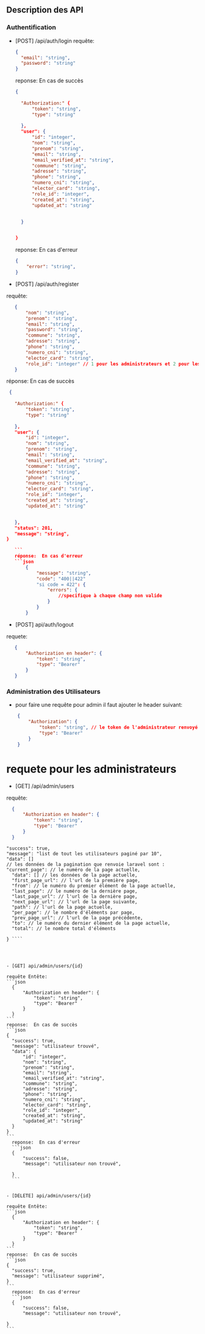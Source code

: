 ## Description des API


### Authentification
- [POST] /api/auth/login
  requête:
  ```json
  {
    "email": "string",
    "password": "string"
  }
  ```

  reponse:  En cas de succès
  ```json
  { 
    
    "Authorization:" {
        "token": "string",
        "type": "string"
        
    },
    "user": {
        "id": "integer",
        "nom": "string",
        "prenom": "string",
        "email": "string",
        "email_verified_at": "string",
        "commune": "string",
        "adresse": "string",
        "phone": "string",
        "numero_cni": "string",
        "elector_card": "string",
        "role_id": "integer",
        "created_at": "string",
        "updated_at": "string"


    }


  }
  ```
    reponse:  En cas d'erreur
    ```json
    {
        "error": "string",
    }
    ```
- [POST] /api/auth/register

 requête: 
 ```json
    {
        "nom": "string",
        "prenom": "string",
        "email": "string",
        "password": "string",
        "commune": "string",
        "adresse": "string",
        "phone": "string",
        "numero_cni": "string",
        "elector_card": "string",
        "role_id": "integer" // 1 pour les administrateurs et 2 pour les candidats et 3 pour les électeurs ou utilisateurs lambda
    }
 ```
 réponse:  En cas de succès
 ```json
  { 
    
    "Authorization:" {
        "token": "string",
        "type": "string"
        
    },
    "user": {
        "id": "integer",
        "nom": "string",
        "prenom": "string",
        "email": "string",
        "email_verified_at": "string",
        "commune": "string",
        "adresse": "string",
        "phone": "string",
        "numero_cni": "string",
        "elector_card": "string",
        "role_id": "integer",
        "created_at": "string",
        "updated_at": "string"


    }, 
    "status": 201,
    "message": "string",
}

    ```
    réponse:  En cas d'erreur
    ```json
        {
            "message": "string",
            "code": "400||422"
            "si code = 422": {
                "errors": {
                    //specifique à chaque champ non valide
                }
            }
        }
```
 

- [POST] api/auth/logout

 requete: 
 ```json
    {
        "Authorization en header": {
            "token": "string",
            "type": "Bearer"
        }
    }
 ```


### Administration des Utilisateurs


- pour faire une requête pour admin il faut ajouter le header suivant:
```json
    {
        "Authorization": {
            "token": "string", // le token de l'administrateur renvoyé lors de la connexion
            "type": "Bearer"
        }
    }
```
 # requete pour les administrateurs
-  [GET] /api/admin/users

  requête: 
  ```json
    {
        "Authorization en header": {
            "token": "string",
            "type": "Bearer"
        }
    }
  ```
  ````json{
  "success": true,
  "message": "list de tout les utilisateurs paginé par 10",
  "data": [] 
  // les données de la pagination que renvoie laravel sont : 
  "current_page": // le numéro de la page actuelle,
    "data": [] // les données de la page actuelle,
    "first_page_url": // l'url de la première page,
    "from": // le numéro du premier élément de la page actuelle,
    "last_page": // le numéro de la dernière page,
    "last_page_url": // l'url de la dernière page,
    "next_page_url": // l'url de la page suivante,
    "path": // l'url de la page actuelle,
    "per_page": // le nombre d'éléments par page,
    "prev_page_url": // l'url de la page précédente,
    "to": // le numéro du dernier élément de la page actuelle,
    "total": // le nombre total d'éléments
  
} ````




- [GET] api/admin/users/{id}

  requête Entête: 
  ```json
    {
        "Authorization en header": {
            "token": "string",
            "type": "Bearer"
        }
    }
  ```
  reponse:  En cas de succès
  ```json
  { 
    "success": true,
    "message": "utilisateur trouvé",
    "data": {
        "id": "integer",
        "nom": "string",
        "prenom": "string",
        "email": "string",
        "email_verified_at": "string",
        "commune": "string",
        "adresse": "string",
        "phone": "string",
        "numero_cni": "string",
        "elector_card": "string",
        "role_id": "integer",
        "created_at": "string",
        "updated_at": "string"
    }
  }
  ```
    reponse:  En cas d'erreur
    ```json
    {
        "success": false,
        "message": "utilisateur non trouvé",
        
    }
    ```


- [DELETE] api/admin/users/{id}

  requête Entête: 
  ```json
    {
        "Authorization en header": {
            "token": "string",
            "type": "Bearer"
        }
    }
  ```
  reponse:  En cas de succès
  ```json
  { 
    "success": true,
    "message": "utilisateur supprimé",
  }
  ```
    reponse:  En cas d'erreur
    ```json
    {
        "success": false,
        "message": "utilisateur non trouvé",
        
  }
```




